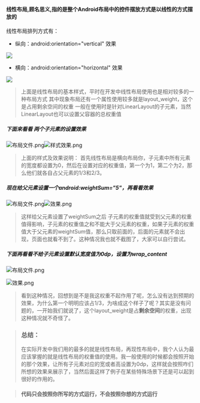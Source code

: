 #### 线性布局,顾名思义,指的是整个Android布局中的控件摆放方式是以线性的方式摆放的
线性布局排列方式有：
* 纵向：android:orientation="vertical"
效果

![](http://upload-images.jianshu.io/upload_images/938571-5c0dd8ed3469fc44.png?imageMogr2/auto-orient/strip%7CimageView2/2/w/1240)

* 横向：android:orientation="horizontal"
 效果
 
![](http://upload-images.jianshu.io/upload_images/938571-a54af9ab9a776e16.png?imageMogr2/auto-orient/strip%7CimageView2/2/w/1240)

> 上面是线性布局的基本样式，平时在开发中线性布局使用也是相对较多的一种布局方式
其中现象布局还有一个属性使用较多就是layout_weight，这个是占用剩余空间的权重
一般在使用时是针对LinearLayout的子元素，当然LinearLayout也可以设置父容器的总权重值

##### 下面来看看 两个子元素的设置效果

![布局文件.png](http://upload-images.jianshu.io/upload_images/938571-f33ce6b64919eb82.png?imageMogr2/auto-orient/strip%7CimageView2/2/w/720)![样式效果.png](http://upload-images.jianshu.io/upload_images/938571-badf8c686107e647.png?imageMogr2/auto-orient/strip%7CimageView2/2/w/1240)

> 上面的样式及效果说明：
首先线性布局是横向布局你，子元素中所有元素的宽度都设置为0，然后在设置对应的权重值，第一个为1，第二个为2，那么他们就各自占父元素的1/3和2/3。

##### 现在给父元素设置一个android:weightSum="5"，再看看效果


![布局文件.png](http://upload-images.jianshu.io/upload_images/938571-f72908bb13f06895.png?imageMogr2/auto-orient/strip%7CimageView2/2/w/1240)![效果.png](http://upload-images.jianshu.io/upload_images/938571-fc08320480625c7f.png?imageMogr2/auto-orient/strip%7CimageView2/2/w/1240)

> 这样给父元素设置了weightSum之后 子元素的权重值就受到父元素的权重值得影响，子元素的权重值之和不能大于父元素的权重，如果子元素的权重值大于父元素的weightSum值，那么只取前面的，后面的元素就不会出现，页面也就看不到了。这种情况我也就不截图了，大家可以自行尝试。

##### 下面再看看不给子元素设置默认宽度值为0dp，设置为wrap_content

![布局文件.png](http://upload-images.jianshu.io/upload_images/938571-841aa44ec6b0d0be.png?imageMogr2/auto-orient/strip%7CimageView2/2/w/1240)

![效果.png](http://upload-images.jianshu.io/upload_images/938571-ae1e7feddda90cb1.png?imageMogr2/auto-orient/strip%7CimageView2/2/w/1240)
> 看到这种情况，回想到是不是我这权重不起作用了呢，怎么没有达到预期的效果，为什么第一个明明应该占1/3，为啥成这个样子了呢？其实是没有问题的，一开始我们就说了，这个layout_weight是占**剩余空间**的权重，出现这种情况就不奇怪了。

> ### 总结：
> 在实际开发中我们用的最多的就是线性布局，再现性布局中，我个人认为最应该掌握的就是线性布局的权重值的使用。我一般使用的时候都会按照开始的那个效果，让所有子元素对应的宽或者高设置为0dp，这样就会按照咋们所想的效果来展示了，当然后面这样了例子在某些特殊场景下还是可以起到很好的作用的。

> #### 代码只会按照你所写的方式运行，不会按照你想的方式运行
